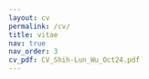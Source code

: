 ```yaml
---
layout: cv
permalink: /cv/
title: vitae
nav: true
nav_order: 3
cv_pdf: CV_Shih-Lun_Wu_Oct24.pdf
---
```

